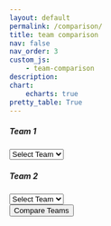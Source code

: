 ```yaml
---
layout: default
permalink: /comparison/
title: team comparison
nav: false
nav_order: 3
custom_js:
    - team-comparison
description: 
chart:
    echarts: true
pretty_table: True
---
```

<script src="/assets/js/team-comparison.js"></script>
<div class="container mt-4">
  <div class="row">
    <!-- Team 1 Comparison -->
    <div class="col-md-6">
      <div class="card">
        <div class="card-header">
          <h5>Team 1</h5>
        </div>
        <div class="card-body">
          <select id="team1-select" class="form-control mb-3">
            <option value="">Select Team</option>
          </select>
          <div id="team1-stats" class="mt-3">
            <!-- Team 1 stats will go here -->
          </div>
        </div>
      </div>
    </div>
    <!-- Team 2 Comparison -->
    <div class="col-md-6">
      <div class="card">
        <div class="card-header">
          <h5>Team 2</h5>
        </div>
        <div class="card-body">
          <select id="team2-select" class="form-control mb-3">
            <option value="">Select Team</option>
          </select>
          <div id="team2-stats" class="mt-3">
            <!-- Team 2 stats will go here -->
          </div>
        </div>
      </div>
    </div>
  </div>
  <!-- Button to Compare Teams -->
  <div class="row mt-3">
    <div class="col-12 text-center">
      <button id="compare-btn" class="btn btn-primary">Compare Teams</button>
    </div>
  </div>
  <!-- Comparison Results -->
  <div id="comparison-results" class="mt-4" style="display:none;">
    <div class="row justify-content-center">
      <div class="card">
        <div id="comparison-table-div">
          <!-- Comparison table will be inserted here -->
        </div>
      </div>
    </div>
  </div>
</div>
<br>
<!-- Chart container -->
<div id="chart-container" style="height: 400px; width: 100%;"></div>

<!-- Pie Charts Row -->
<div class="row mt-4">
  <div class="col-md-6">
    <div id="team1-pie" style="height: 300px; width: 100%;"></div>
  </div>
  <div class="col-md-6">
    <div id="team2-pie" style="height: 300px; width: 100%;"></div>
  </div>
</div>